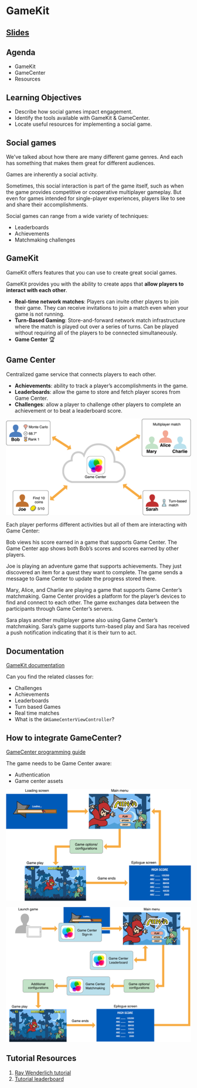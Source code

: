 <!-- .slide: class="header" -->

# GameKit

## [Slides](https://make-school-courses.github.io/MOB-2.2-Game-Development/Slides/09-GameKit/Lesson.html ':ignore')

<!-- > -->

## Agenda

- GameKit
- GameCenter
- Resources

<!-- > -->

## Learning Objectives

- Describe how social games impact engagement.
- Identify the tools available with GameKit & GameCenter.
- Locate useful resources for implementing a social game.

<!-- > -->

## Social games

We've talked about how there are many different game genres. And each has something that makes them great for different audiences.

Games are inherently a social activity.

Sometimes, this social interaction is part of the game itself, such as when the game provides competitive or cooperative multiplayer gameplay. But even for games intended for single-player experiences, players like to see and share their accomplishments.

<!-- v -->

Social games can range from a wide variety of techniques:

- Leaderboards
- Achievements
- Matchmaking challenges

<!-- > -->

## GameKit

GameKit offers features that you can use to create great social games.

GameKit provides you with the ability to create apps that **allow players to interact with each other**.

<!-- v -->

- **Real-time network matches**: Players can invite other players to join their game. They can receive invitations to join a match even when your game is not running.
- **Turn-Based Gaming**: Store-and-forward network match infrastructure where the match is played out over a series of turns. Can be played without requiring all of the players to be connected simultaneously.
- **Game Center** 🏆

<!-- > -->

## Game Center

Centralized game service that connects players to each other.

- **Achievements**: ability to track a player’s accomplishments in the game.
- **Leaderboards**: allow the game to store and fetch player scores from Game Center.
- **Challenges**: allow a player to challenge other players to complete an achievement or to beat a leaderboard score.

<!-- v -->

![gamecenter](assets/gamecenter.png)

<aside class="notes">
Each player performs different activities but all of them are interacting with Game Center:

Bob views his score earned in a game that supports Game Center. The Game Center app shows both Bob’s scores and scores earned by other players.

Joe is playing an adventure game that supports achievements. They just discovered an item for a quest they want to complete. The game sends a message to Game Center to update the progress stored there.

Mary, Alice, and Charlie are playing a game that supports Game Center’s matchmaking. Game Center provides a platform for the player’s devices to find and connect to each other. The game exchanges data between the participants through Game Center’s servers.

Sara plays another multiplayer game also using Game Center’s matchmaking. Sara’s game supports turn-based play and Sara has received a push notification indicating that it is their turn to act.
</aside>

<!-- > -->

## Documentation

[GameKit documentation](https://developer.apple.com/documentation/gamekit)

Can you find the related classes for:
- Challenges
- Achievements
- Leaderboards
- Turn based Games
- Real time matches
- What is the `GKGameCenterViewController`?

<!-- v -->

## How to integrate GameCenter?

[GameCenter programming guide](https://developer.apple.com/library/archive/documentation/NetworkingInternet/Conceptual/GameKit_Guide/Introduction/Introduction.html#//apple_ref/doc/uid/TP40008304)

The game needs to be Game Center aware:

- Authentication
- Game center assets

<!-- v -->

![commongame](assets/commongame.png)

<aside class="notes">


</aside>

<!-- v -->

![gamecenteraware](assets/gamecenteraware.png)

<aside class="notes">

</aside>

<!-- > -->

## Tutorial Resources

1. [Ray Wenderlich tutorial](https://www.raywenderlich.com/7544-game-center-for-ios-building-a-turn-based-game)
1. [Tutorial leaderboard](https://code.tutsplus.com/tutorials/game-center-and-leaderboards-for-your-ios-app--cms-27488)
